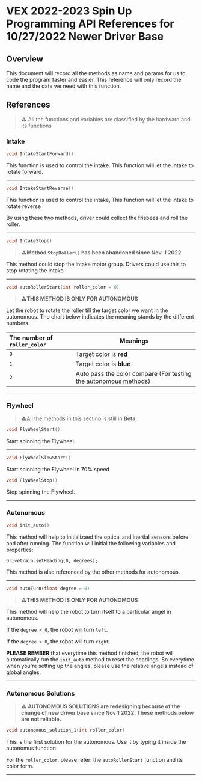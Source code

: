 # VEX 2022-2023 Spin Up Programming API References for 10/27/2022 Newer Driver Base

## Overview

This document will record all the methods as name and params for us to code the program faster and easier. This reference will only record the name and the data we need with this function.

## References

> ⚠️ All the functions and variables are classified by the hardward and its functions

### Intake

```cpp
void IntakeStartForward()
```

This function is used to control the intake. This function will let the intake to rotate forward.

------

```cpp
void IntakeStartReverse()
```

This function is used to control the intake, This function will let the intake to rotate reverse

By using these two methods, driver could collect the frisbees and roll the roller.

------

```cpp
void IntakeStop()
```

> ⚠️**Method `StopRoller()` has been abandoned since Nov. 1 2022**

This method could stop the intake motor group. Drivers could use this to stop rotating the intake.

------

```cpp
void autoRollerStart(int roller_color = 0)
```

> ⚠️**THIS METHOD IS ONLY FOR AUTONOMOUS**

Let the robot to rotate the roller till the target color we want in the autonomous. The chart below indicates the meaning stands by the different numbers.

| The number of `roller_color` | Meanings                                                         |
|:---------------------------- | ---------------------------------------------------------------- |
| `0`                          | Target color is **red**                                          |
| `1`                          | Target color is **blue**                                         |
| `2`                          | Auto pass the color compare (For testing the autonomous methods) |

------

### Flywheel

> ⚠️All the methods in this sectino is still in **Beta**.

```cpp
void FlyWheelStart()
```

Start spinning the Flywheel.

------

```cpp
void FlyWheelSlowStart()
```

Start spinning the Flywheel in 70% speed

```cpp
void FlyWheelStop()
```

Stop spinning the Flywheel.

------

### Autonomous

```cpp
void init_auto()
```

This method will help to initializaed the optical and inertial sensors before and after running. The function will initial the following variables and properties:

`Drivetrain.setHeading(0, degrees);`

This method is also referenced by the other methods for autonomous. 

------

```cpp
void autoTurn(float degree = 0)
```

> **⚠️THIS METHOD IS ONLY FOR AUTONOMOUS**

This method will help the robot to turn itself to a particular angel in autonomous.

If the `degree < 0`, the robot will turn `left`.

If the `degree > 0`, the robot will turn `right`.

**PLEASE REMBER** that everytime this method finished, the robot will automatically run the `init_auto` method to reset the headings. So everytime when you're setting up the angles, please use the relative angels instead of global angles.

------

### Autonomous Solutions

> **⚠️ AUTONOMOUS SOLUTIONS are redesigning because of the change of new driver base since Nov 1 2022. These methods below are not reliable.**

```cpp
void autonomous_solution_1(int roller_color)
```

This is the first solution for the autonomous. Use it by typing it inside the autonomus function.

For the `roller_color`, please refer: the `autoRollerStart` function and its color form.

------
